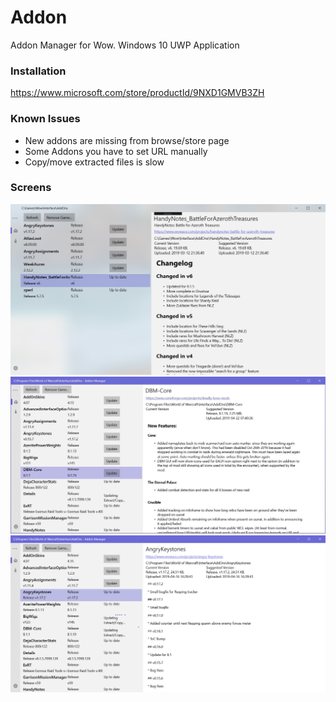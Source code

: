 # Addon

Addon Manager for Wow. Windows 10 UWP Application

### Installation

https://www.microsoft.com/store/productId/9NXD1GMVB3ZH

### Known Issues

- New addons are missing from browse/store page
- Some Addons you have to set URL manually
- Copy/move extracted files is slow

### Screens

![Alt text](img/img3.png?raw=true "A user's addons in a game installation")
![Alt text](img/img1.png?raw=true "A user's addons in a game installation")
![Alt text](img/img2.png?raw=true "A user's addons in a game installation")
